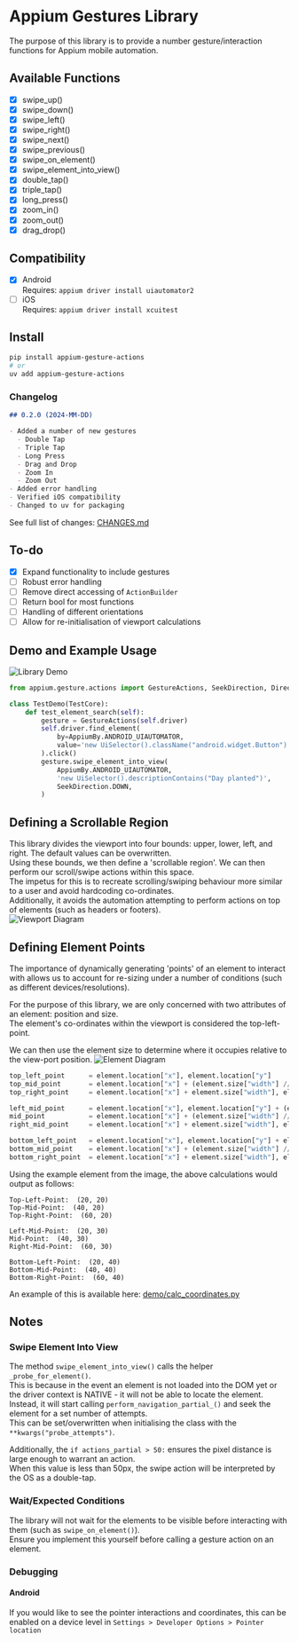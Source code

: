 # Appium Gestures Library

The purpose of this library is to provide a number gesture/interaction functions for Appium mobile automation.  

## Available Functions

- [x] swipe_up()
- [x] swipe_down()
- [x] swipe_left()
- [x] swipe_right()
- [x] swipe_next()
- [x] swipe_previous()
- [x] swipe_on_element()
- [x] swipe_element_into_view()
- [x] double_tap()
- [x] triple_tap()
- [x] long_press()
- [x] zoom_in()
- [x] zoom_out()
- [x] drag_drop()

## Compatibility

- [x] Android  
  Requires: `appium driver install uiautomator2`
- [ ] iOS  
  Requires: `appium driver install xcuitest`

## Install

```bash
pip install appium-gesture-actions
# or
uv add appium-gesture-actions
```

### Changelog

```md
## 0.2.0 (2024-MM-DD)

- Added a number of new gestures
  - Double Tap
  - Triple Tap
  - Long Press
  - Drag and Drop
  - Zoom In
  - Zoom Out
- Added error handling
- Verified iOS compatibility
- Changed to uv for packaging
```

See full list of changes: [CHANGES.md](./CHANGES.md)

## To-do

- [x] Expand functionality to include gestures
- [ ] Robust error handling
- [ ] Remove direct accessing of `ActionBuilder`
- [ ] Return bool for most functions
- [ ] Handling of different orientations
- [ ] Allow for re-initialisation of viewport calculations

## Demo and Example Usage

![Library Demo](demo/example.gif)

```python
from appium.gesture.actions import GestureActions, SeekDirection, Direction

class TestDemo(TestCore):
    def test_element_search(self):
        gesture = GestureActions(self.driver)
        self.driver.find_element(
            by=AppiumBy.ANDROID_UIAUTOMATOR,
            value='new UiSelector().className("android.widget.Button")',
        ).click()
        gesture.swipe_element_into_view(
            AppiumBy.ANDROID_UIAUTOMATOR,
            'new UiSelector().descriptionContains("Day planted")',
            SeekDirection.DOWN,
        )
```

## Defining a Scrollable Region

This library divides the viewport into four bounds: upper, lower, left, and right. The default values can be overwritten.  
Using these bounds, we then define a 'scrollable region'. We can then perform our scroll/swipe actions within this space.  
The impetus for this is to recreate scrolling/swiping behaviour more similar to a user and avoid hardcoding co-ordinates.  
Additionally, it avoids the automation attempting to perform actions on top of elements (such as headers or footers).  
![Viewport Diagram](resources/viewport_scrollable_bounds.png)

## Defining Element Points

The importance of dynamically generating 'points' of an element to interact with allows us to account for re-sizing under a number of conditions (such as different devices/resolutions).

For the purpose of this library, we are only concerned with two attributes of an element: position and size.  
The element's co-ordinates within the viewport is considered the top-left-point.

We can then use the element size to determine where it occupies relative to the view-port position.
![Element Diagram](resources/understanding_element_position-dimension.png)

```python
top_left_point      = element.location["x"], element.location["y"]
top_mid_point       = element.location["x"] + (element.size["width"] // 2), element.location["y"]
top_right_point     = element.location["x"] + element.size["width"], element.location["y"]

left_mid_point      = element.location["x"], element.location["y"] + (element.size["height"] // 2)
mid_point           = element.location["x"] + (element.size["width"] // 2), element.location["y"] + (element.size["height"] // 2)
right_mid_point     = element.location["x"] + element.size["width"], element.location["y"] + (element.size["height"] // 2)

bottom_left_point   = element.location["x"], element.location["y"] + element.size["height"]
bottom_mid_point    = element.location["x"] + (element.size["width"] // 2), element.location["y"] + element.size["height"]
bottom_right_point  = element.location["x"] + element.size["width"], element.location["y"] + element.size["height"]
```

Using the example element from the image, the above calculations would output as follows:  

```console
Top-Left-Point:  (20, 20)  
Top-Mid-Point:  (40, 20)  
Top-Right-Point:  (60, 20)
  
Left-Mid-Point:  (20, 30)  
Mid-Point:  (40, 30)  
Right-Mid-Point:  (60, 30)
  
Bottom-Left-Point:  (20, 40)  
Bottom-Mid-Point:  (40, 40)  
Bottom-Right-Point:  (60, 40)
```

An example of this is available here: [demo/calc_coordinates.py](demo/calc_coordinates.py)

## Notes

### Swipe Element Into View

The method `swipe_element_into_view()` calls the helper `_probe_for_element()`.  
This is because in the event an element is not loaded into the DOM yet or the driver context is NATIVE - it will not be able to locate the element.  
Instead, it will start calling `perform_navigation_partial_()` and seek the element for a set number of attempts.  
This can be set/overwritten when initialising the class with the `**kwargs("probe_attempts")`.

Additionally, the `if actions_partial > 50:` ensures the pixel distance is large enough to warrant an action.  
When this value is less than 50px, the swipe action will be interpreted by the OS as a double-tap.

### Wait/Expected Conditions

The library will not wait for the elements to be visible before interacting with them (such as `swipe_on_element()`).  
Ensure you implement this yourself before calling a gesture action on an element.

### Debugging

#### Android

If you would like to see the pointer interactions and coordinates, this can be enabled on a device level in `Settings > Developer Options > Pointer location`
